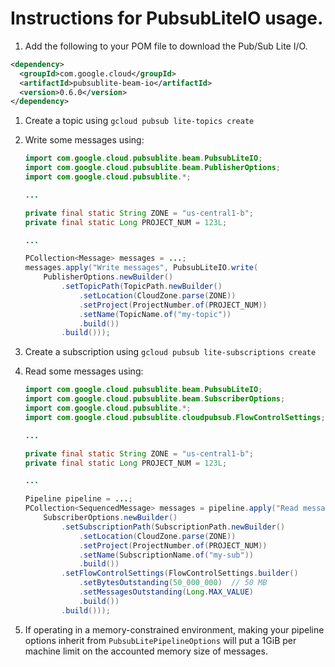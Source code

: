 # Instructions for PubsubLiteIO usage.

1. Add the following to your POM file to download the Pub/Sub Lite I/O.
```xml
<dependency>
  <groupId>com.google.cloud</groupId>
  <artifactId>pubsublite-beam-io</artifactId>
  <version>0.6.0</version>
</dependency>
```
1. Create a topic using `gcloud pubsub lite-topics create`
1. Write some messages using:

    ```java
    import com.google.cloud.pubsublite.beam.PubsubLiteIO;
    import com.google.cloud.pubsublite.beam.PublisherOptions;
    import com.google.cloud.pubsublite.*;
    
    ...
    
    private final static String ZONE = "us-central1-b";
    private final static Long PROJECT_NUM = 123L;
    
    ...
    
    PCollection<Message> messages = ...;
    messages.apply("Write messages", PubsubLiteIO.write(
        PublisherOptions.newBuilder()
            .setTopicPath(TopicPath.newBuilder()
                .setLocation(CloudZone.parse(ZONE))
                .setProject(ProjectNumber.of(PROJECT_NUM))
                .setName(TopicName.of("my-topic"))
                .build())
            .build()));
    ```
1. Create a subscription using `gcloud pubsub lite-subscriptions create`
1. Read some messages using:

    ```java
    import com.google.cloud.pubsublite.beam.PubsubLiteIO;
    import com.google.cloud.pubsublite.beam.SubscriberOptions;
    import com.google.cloud.pubsublite.*;
    import com.google.cloud.pubsublite.cloudpubsub.FlowControlSettings;
    
    ...
    
    private final static String ZONE = "us-central1-b";
    private final static Long PROJECT_NUM = 123L;
    
    ...
    
    Pipeline pipeline = ...;
    PCollection<SequencedMessage> messages = pipeline.apply("Read messages", PubsubLiteIO.read(
        SubscriberOptions.newBuilder()
            .setSubscriptionPath(SubscriptionPath.newBuilder()
                .setLocation(CloudZone.parse(ZONE))
                .setProject(ProjectNumber.of(PROJECT_NUM))
                .setName(SubscriptionName.of("my-sub"))
                .build())
            .setFlowControlSettings(FlowControlSettings.builder()
                .setBytesOutstanding(50_000_000)  // 50 MB
                .setMessagesOutstanding(Long.MAX_VALUE)
                .build())
            .build()));
    ```

1. If operating in a memory-constrained environment, making your pipeline
options inherit from `PubsubLitePipelineOptions` will put a 1GiB per
machine limit on the accounted memory size of messages.

